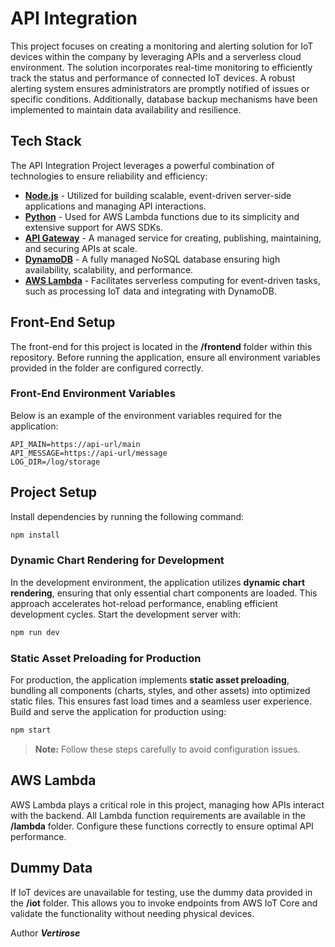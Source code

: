 # API Integration

This project focuses on creating a monitoring and alerting solution for IoT devices within the company by leveraging APIs and a serverless cloud environment. The solution incorporates real-time monitoring to efficiently track the status and performance of connected IoT devices. A robust alerting system ensures administrators are promptly notified of issues or specific conditions. Additionally, database backup mechanisms have been implemented to maintain data availability and resilience.

## Tech Stack

The API Integration Project leverages a powerful combination of technologies to ensure reliability and efficiency:

- **[Node.js](https://nodejs.org/)** - Utilized for building scalable, event-driven server-side applications and managing API interactions.
- **[Python](https://www.python.org/)** - Used for AWS Lambda functions due to its simplicity and extensive support for AWS SDKs.
- **[API Gateway](https://aws.amazon.com/api-gateway/)** - A managed service for creating, publishing, maintaining, and securing APIs at scale.
- **[DynamoDB](https://aws.amazon.com/dynamodb/)** - A fully managed NoSQL database ensuring high availability, scalability, and performance.
- **[AWS Lambda](https://aws.amazon.com/lambda/)** - Facilitates serverless computing for event-driven tasks, such as processing IoT data and integrating with DynamoDB.

## Front-End Setup

The front-end for this project is located in the **/frontend** folder within this repository. Before running the application, ensure all environment variables provided in the folder are configured correctly.

### Front-End Environment Variables

Below is an example of the environment variables required for the application:

```env
API_MAIN=https://api-url/main
API_MESSAGE=https://api-url/message
LOG_DIR=/log/storage
```

## Project Setup

Install dependencies by running the following command:

```bash
npm install
```

### Dynamic Chart Rendering for Development

In the development environment, the application utilizes **dynamic chart rendering**, ensuring that only essential chart components are loaded. This approach accelerates hot-reload performance, enabling efficient development cycles. Start the development server with:

```bash
npm run dev
```

### Static Asset Preloading for Production

For production, the application implements **static asset preloading**, bundling all components (charts, styles, and other assets) into optimized static files. This ensures fast load times and a seamless user experience. Build and serve the application for production using:

```bash
npm start
```

> **Note:** Follow these steps carefully to avoid configuration issues.

## AWS Lambda

AWS Lambda plays a critical role in this project, managing how APIs interact with the backend. All Lambda function requirements are available in the **/lambda** folder. Configure these functions correctly to ensure optimal API performance.

## Dummy Data

If IoT devices are unavailable for testing, use the dummy data provided in the **/iot** folder. This allows you to invoke endpoints from AWS IoT Core and validate the functionality without needing physical devices.

Author **_Vertirose_**
